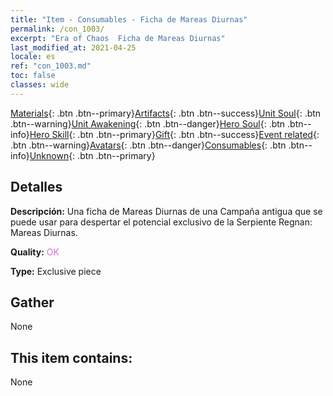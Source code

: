 ```yaml
---
title: "Item - Consumables - Ficha de Mareas Diurnas"
permalink: /con_1003/
excerpt: "Era of Chaos  Ficha de Mareas Diurnas"
last_modified_at: 2021-04-25
locale: es
ref: "con_1003.md"
toc: false
classes: wide
---
```

 [Materials](/ItemsES/){: .btn .btn--primary}[Artifacts](/ItemsES/Artifacts/){: .btn .btn--success}[Unit Soul](/ItemsES/UnitSoul/){: .btn .btn--warning}[Unit Awakening](/ItemsES/UnitAwakening/){: .btn .btn--danger}[Hero Soul](/ItemsES/HeroSoul/){: .btn .btn--info}[Hero Skill](/ItemsES/HeroSkill/){: .btn .btn--primary}[Gift](/ItemsES/Gift/){: .btn .btn--success}[Event related](/ItemsES/Events/){: .btn .btn--warning}[Avatars](/ItemsES/Avatars/){: .btn .btn--danger}[Consumables](/ItemsES/Consumables/){: .btn .btn--info}[Unknown](/ItemsES/Unknown/){: .btn .btn--primary}

## Detalles
 **Descripción:** Una ficha de Mareas Diurnas de una Campaña antigua que se puede usar para despertar el potencial exclusivo de la Serpiente Regnan: Mareas Diurnas.

 **Quality:** <span style="color: #DA70D6">OK</span>

 **Type:** Exclusive piece

## Gather

  None

## This item contains:

  None

